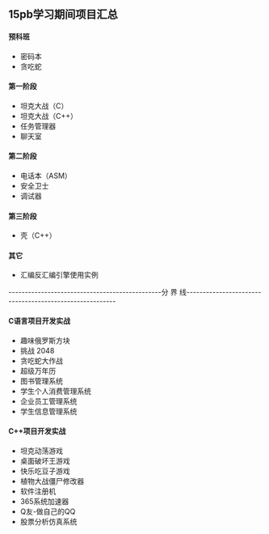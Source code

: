 ## 15pb学习期间项目汇总

#### 预科班

- 密码本
- 贪吃蛇

#### 第一阶段

- 坦克大战（C）
- 坦克大战（C++）
- 任务管理器
- 聊天室

#### 第二阶段

- 电话本（ASM）
- 安全卫士
- 调试器

#### 第三阶段

- 壳（C++）

#### 其它

- 汇编反汇编引擎使用实例

-----------------------------------------------分 界 线--------------------------------------------------------

#### C语言项目开发实战

- 趣味俄罗斯方块
- 挑战 2048
- 贪吃蛇大作战
- 超级万年历
- 图书管理系统
- 学生个人消费管理系统
- 企业员工管理系统
- 学生信息管理系统

#### C++项目开发实战

- 坦克动荡游戏
- 桌面破坏王游戏
- 快乐吃豆子游戏
- 植物大战僵尸修改器
- 软件注册机
- 365系统加速器
- Q友-做自己的QQ
- 股票分析仿真系统





